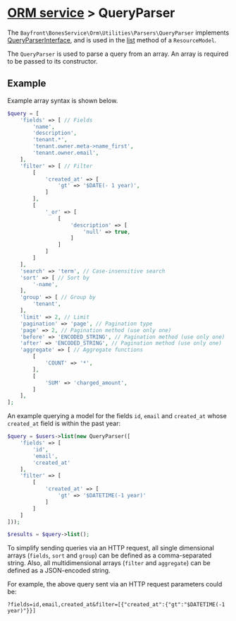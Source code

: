 # [ORM service](../README.md) > QueryParser

The `Bayfront\BonesService\Orm\Utilities\Parsers\QueryParser` implements
[QueryParserInterface](queryparserinterface.md), and is used in the [list](../models/resourcemodel.md#list) 
method of a `ResourceModel`.

The `QueryParser` is used to parse a query from an array.
An array is required to be passed to its constructor.

## Example

Example array syntax is shown below. 

```php
$query = [
    'fields' => [ // Fields
        'name',
        'description',
        'tenant.*',
        'tenant.owner.meta->name_first',
        'tenant.owner.email',
    ],
    'filter' => [ // Filter
        [
            'created_at' => [
                'gt' => '$DATE(- 1 year)',
            ]
        ],
        [
            '_or' => [
                [
                    'description' => [
                        'null' => true,
                    ]
                ]
            ]
        ]
    ],
    'search' => 'term', // Case-insensitive search
    'sort' => [ // Sort by
        '-name',
    ],
    'group' => [ // Group by
        'tenant',
    ],
    'limit' => 2, // Limit
    'pagination' => 'page', // Pagination type
    'page' => 2, // Pagination method (use only one)
    'before' => 'ENCODED_STRING', // Pagination method (use only one)
    'after' => 'ENCODED_STRING', // Pagination method (use only one)
    'aggregate' => [ // Aggregate functions
        [
            'COUNT' => '*',
        ],
        [
            'SUM' => 'charged_amount',
        ]
    ],
];
```

An example querying a model for the fields `id`, `email` and `created_at` whose `created_at` field is within the past year:

```php
$query = $users->list(new QueryParser([
    'fields' => [
        'id',
        'email',
        'created_at'
    ],
    'filter' => [
        [
            'created_at' => [
                'gt' => '$DATETIME(-1 year)'
            ]
        ]
    ]
]));

$results = $query->list();
```

To simplify sending queries via an HTTP request, 
all single dimensional arrays (`fields`, `sort` and `group`) can be defined as a comma-separated string.
Also, all multidimensional arrays (`filter` and `aggregate`) can be defined as a JSON-encoded string.

For example, the above query sent via an HTTP request parameters could be: 

```
?fields=id,email,created_at&filter=[{"created_at":{"gt":"$DATETIME(-1 year)"}}]
```